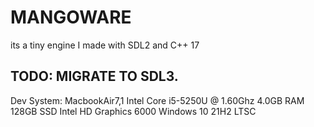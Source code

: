 # MANGOWARE

its a tiny engine I made with SDL2 and C++ 17

## TODO: MIGRATE TO SDL3.

Dev System:
MacbookAir7,1
Intel Core i5-5250U @ 1.60Ghz
4.0GB RAM
128GB SSD
Intel HD Graphics 6000
Windows 10 21H2 LTSC